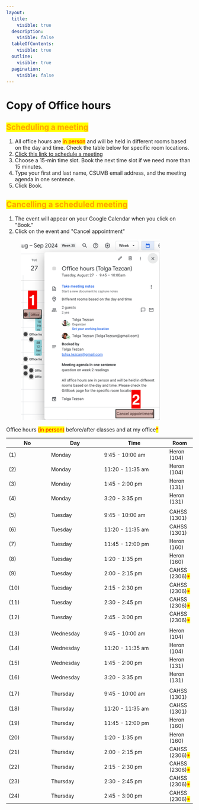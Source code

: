 ```yaml
---
layout:
  title:
    visible: true
  description:
    visible: false
  tableOfContents:
    visible: true
  outline:
    visible: true
  pagination:
    visible: false
---
```


# Copy of Office hours

## <mark style="color:orange;">**Scheduling a meeting**</mark>

1. All office hours are <mark style="color:red;">in person</mark> and will be held in different rooms based on the day and time. Check the table below for specific room locations.
2. [Click this link to schedule a meeting](https://calendar.app.google/e3D97y6FSsQMgcmK8)
3. Choose a 15-min time slot. Book the next time slot if we need more than 15 minutes.
4. Type your first and last name, CSUMB email address, and the meeting agenda in one sentence.
5. Click Book.

## <mark style="color:orange;">**Cancelling a scheduled meeting**</mark>

1. The event will appear on your Google Calendar when you click on "Book."
2. Click on the event and "Cancel appointment"

<figure><img src="../../.gitbook/assets/image (82).png" alt="" width="375"><figcaption></figcaption></figure>

Office hours <mark style="color:red;">(in person)</mark> before/after classes and at my office<mark style="color:red;">\*</mark>

<table data-full-width="true"><thead><tr><th width="134.25000000000003">No</th><th width="154">Day</th><th width="221">Time</th><th>Room</th></tr></thead><tbody><tr><td>  (1)</td><td>Monday</td><td>9:45 - 10:00 am</td><td>Heron (104)</td></tr><tr><td>  (2)</td><td>Monday</td><td>11:20 - 11:35 am</td><td>Heron (104)</td></tr><tr><td>  (3)</td><td>Monday</td><td>1:45 - 2:00 pm</td><td>Heron (131)</td></tr><tr><td>  (4)</td><td>Monday</td><td>3:20 - 3:35 pm</td><td>Heron (131)</td></tr><tr><td></td><td></td><td></td><td></td></tr><tr><td>  (5)</td><td>Tuesday</td><td>9:45 - 10:00 am </td><td>CAHSS (1301)</td></tr><tr><td>  (6)</td><td>Tuesday</td><td>11:20 - 11:35 am</td><td>CAHSS (1301)</td></tr><tr><td>  (7)</td><td>Tuesday</td><td>11:45 - 12:00 pm</td><td>Heron (160)</td></tr><tr><td>  (8)</td><td>Tuesday</td><td>1:20 - 1:35 pm</td><td>Heron (160)</td></tr><tr><td>  (9)</td><td>Tuesday</td><td>2:00 - 2:15 pm</td><td>CAHSS (2306)<mark style="color:red;">*</mark></td></tr><tr><td>  (10)</td><td>Tuesday</td><td>2:15 - 2:30 pm </td><td>CAHSS (2306)<mark style="color:red;">*</mark></td></tr><tr><td>  (11)</td><td>Tuesday</td><td>2:30 - 2:45 pm</td><td>CAHSS (2306)<mark style="color:red;">*</mark></td></tr><tr><td>  (12)</td><td>Tuesday</td><td>2:45 - 3:00 pm</td><td>CAHSS (2306)<mark style="color:red;">*</mark></td></tr><tr><td></td><td></td><td></td><td></td></tr><tr><td>  (13)</td><td>Wednesday</td><td>9:45 - 10:00 am</td><td>Heron (104)</td></tr><tr><td>  (14)</td><td>Wednesday</td><td>11:20 - 11:35 am</td><td>Heron (104)</td></tr><tr><td>  (15)</td><td>Wednesday</td><td>1:45 - 2:00 pm</td><td>Heron (131)</td></tr><tr><td>  (16)</td><td>Wednesday</td><td>3:20 - 3:35 pm</td><td>Heron (131)</td></tr><tr><td></td><td></td><td></td><td></td></tr><tr><td>  (17)</td><td>Thursday</td><td>9:45 - 10:00 am</td><td>CAHSS (1301)</td></tr><tr><td>  (18)</td><td>Thursday</td><td>11:20 - 11:35 am</td><td>CAHSS (1301)</td></tr><tr><td>  (19)</td><td>Thursday</td><td>11:45 - 12:00 pm</td><td>Heron (160)</td></tr><tr><td>  (20)</td><td>Thursday</td><td>1:20 - 1:35 pm</td><td>Heron (160)</td></tr><tr><td>  (21)</td><td>Thursday</td><td>2:00 - 2:15 pm</td><td>CAHSS (2306)<mark style="color:red;">*</mark></td></tr><tr><td>  (22)</td><td>Thursday</td><td>2:15 - 2:30 pm</td><td>CAHSS (2306)<mark style="color:red;">*</mark></td></tr><tr><td>  (23)</td><td>Thursday</td><td>2:30 - 2:45 pm</td><td>CAHSS (2306)<mark style="color:red;">*</mark></td></tr><tr><td>  (24)</td><td>Thursday</td><td>2:45 - 3:00 pm</td><td>CAHSS (2306)<mark style="color:red;">*</mark></td></tr></tbody></table>


